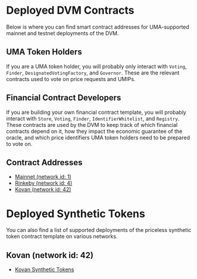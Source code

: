 # Deployed DVM Contracts

Below is where you can find smart contract addresses for UMA-supported mainnet and testnet deployments of the DVM.

## UMA Token Holders

If you are a UMA token holder, you will probably only interact with `Voting`, `Finder`, `DesignatedVotingFactory`, and `Governor`.
These are the relevant contracts used to vote on price requests and UMIPs.

## Financial Contract Developers

If you are building your own financial contract template, you will probably interact with `Store`, `Voting`, `Finder`, `IdentifierWhitelist`, and `Registry`.
These contracts are used by the DVM to keep track of which financial contracts depend on it, how they impact the economic guarantee of the oracle, and which price identifiers UMA token holders need to be prepared to vote on.

## Contract Addresses

- [Mainnet (network id: 1)](https://github.com/UMAprotocol/protocol/blob/master/core/networks/1.json)
- [Rinkeby (network id: 4)](https://github.com/UMAprotocol/protocol/blob/master/core/networks/4.json)
- [Kovan (network id: 42)](https://github.com/UMAprotocol/protocol/blob/master/core/networks/42.json)

# Deployed Synthetic Tokens

You can also find a list of supported deployments of the priceless synthetic token contract template on various networks.

## Kovan (network id: 42)

- [Kovan Synthetic Tokens](https://docs.google.com/spreadsheets/d/1gLjt58hFh-l5SDhoRyz4t8oQCYx74tYRypMmIuYwJ1c/edit?usp=sharing)
